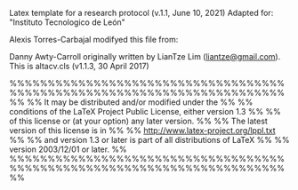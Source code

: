 Latex template for a research protocol (v.1.1, June 10, 2021)
Adapted for:
"Instituto Tecnologico de León"

Alexis Torres-Carbajal modifyed this file from:

Danny Awty-Carroll 
originally written by 
LianTze Lim (liantze@gmail.com).
This is altacv.cls (v1.1.3, 30 April 2017)

%%%%%%%%%%%%%%%%%%%%%%%%%%%%%%%%%%%%%%%%%%%%%%%%%%%%%%%%%%%%%%%%%%%%%%%%%%
%% It may be distributed and/or modified under the                      %%
%% conditions of the LaTeX Project Public License, either version 1.3   %%
%% of this license or (at your option) any later version.               %%
%% The latest version of this license is in                             %%
%%    http://www.latex-project.org/lppl.txt                             %%
%% and version 1.3 or later is part of all distributions of LaTeX       %%
%% version 2003/12/01 or later.                                         %%
%%%%%%%%%%%%%%%%%%%%%%%%%%%%%%%%%%%%%%%%%%%%%%%%%%%%%%%%%%%%%%%%%%%%%%%%%%
